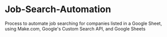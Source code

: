 # Job-Search-Automation
Process to automate job searching for companies listed in a Google Sheet, using Make.com, Google's Custom Search API, and Google Sheets
